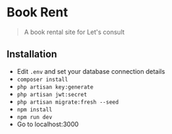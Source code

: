 # Book Rent

> A book rental site for Let's consult

## Installation

- Edit `.env` and set your database connection details
- `composer install`
- `php artisan key:generate`
- `php artisan jwt:secret`
- `php artisan migrate:fresh --seed`
- `npm install`
- `npm run dev`
- Go to localhost:3000
